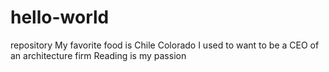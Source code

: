 # hello-world
repository
My favorite food is Chile Colorado
I used to want to be a CEO of an architecture firm
Reading is my passion
